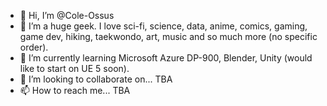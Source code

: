 - 👋 Hi, I’m @Cole-Ossus
- 👀 I’m a huge geek. I love sci-fi, science, data, anime, comics, gaming, game dev, hiking, taekwondo, art, music and so much more (no specific order).
- 🌱 I’m currently learning Microsoft Azure DP-900, Blender, Unity (would like to start on UE 5 soon).
- 💞️ I’m looking to collaborate on... TBA
- 📫 How to reach me... TBA

<!---
Cole-Ossus/Cole-Ossus is a ✨ special ✨ repository because its `README.md` (this file) appears on your GitHub profile.
You can click the Preview link to take a look at your changes.
--->
